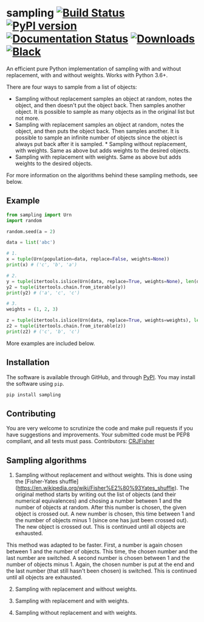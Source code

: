 # sampling [![Build Status](https://travis-ci.com/tommyod/sampling.svg?branch=master)](https://travis-ci.com/tommyod/sampling) [![PyPI version](https://badge.fury.io/py/sampling.svg)](https://pypi.org/project/sampling/) [![Documentation Status](https://readthedocs.org/projects/sampling/badge/?version=latest)](https://sampling.readthedocs.io/en/latest/?badge=latest) [![Downloads](https://pepy.tech/badge/sampling)](https://pepy.tech/project/sampling) [![Black](https://img.shields.io/badge/code%20style-black-000000.svg)](https://github.com/ambv/black)

An efficient pure Python implementation of sampling with and without replacement, with and without weights. Works with Python 3.6+.

There are four ways to sample from a list of objects:
* Sampling without replacement samples an object at random, notes the object, and then doesn't put the object back. Then samples another object. It is possible to sample as many objects as in the original list but not more. 
* Sampling with replacement samples an object at random, notes the object, and then puts the object back. Then samples another. It is possible to sample an infinite number of objects since the object is always put back after it is sampled. * Sampling without replacement, with weights. Same as above but adds weights to the desired objects. 
* Sampling with replacement with weights. Same as above but adds weights to the desired objects. 

For more information on the algorithms behind these sampling methods, see below. 


## Example

```python
from sampling import Urn
import random

random.seed(a = 2)

data = list('abc')

# 1.
x = tuple(Urn(population=data, replace=False, weights=None))
print(x) # ('c', 'b', 'a')

# 2.
y = tuple(itertools.islice(Urn(data, replace=True, weights=None), len(data)))   
y2 = tuple(itertools.chain.from_iterable(y))
print(y2) # ('a', 'c', 'c')

# 3.
weights = (1, 2, 3)

z = tuple(itertools.islice(Urn(data, replace=True, weights=weights), len(data)))   
z2 = tuple(itertools.chain.from_iterable(z))
print(z2) # ('c', 'b', 'c')

```
More examples are included below.

## Installation

The software is available through GitHub, and through [PyPI](https://pypi.org/project/sampling/).
You may install the software using `pip`.

```bash
pip install sampling
```

## Contributing

You are very welcome to scrutinize the code and make pull requests if you have suggestions and improvements.
Your submitted code must be PEP8 compliant, and all tests must pass.
Contributors: [CRJFisher](https://github.com/CRJFisher)


## Sampling algorithms 

1. Sampling without replacement and without weights. This is done using the [Fisher-Yates shuffle] (https://en.wikipedia.org/wiki/Fisher%E2%80%93Yates_shuffle). The original method starts by writing out the list of objects (and their numerical equivalences) and chosing a number between 1 and the number of objects at random. After this number is chosen, the given object is crossed out. A new number is chosen, this time between 1 and the number of objects minus 1 (since one has just been crossed out). The new object is crossed out. This is continued until all objects are exhausted. 

This method was adapted to be faster. First, a number is again chosen between 1 and the number of objects. This time, the chosen number and the last number are switched. A second number is chosen between 1 and the number of objects minus 1. Again, the chosen number is put at the end and the last number (that still hasn't been chosen) is switched. This is continued until all objects are exhausted. 

2. Sampling with replacement and without weights. 

3. Sampling with replacement and with weights.

4. Sampling without replacement and with weights. 
